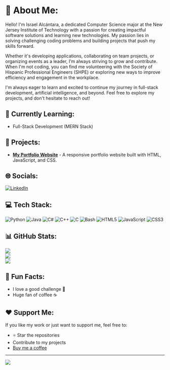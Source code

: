 # 💫 About Me:
Hello! I'm Israel Alcántara, a dedicated Computer Science major at the New Jersey Institute of Technology with a passion for creating impactful software solutions and learning new technologies. My passion lies in solving challenging coding problems and building projects that push my skills forward.

Whether it's developing applications, collaborating on team projects, or organizing events as a leader, I’m always striving to grow and contribute. When I'm not coding, you can find me volunteering with the Society of Hispanic Professional Engineers (SHPE) or exploring new ways to improve efficiency and engagement in the workplace.

I'm always eager to learn and excited to continue my journey in full-stack development, artificial intelligence, and beyond. Feel free to explore my projects, and don't hesitate to reach out!

## 🌱 Currently Learning:
- Full-Stack Development (MERN Stack)

## 🚀 Projects:
- [**My Portfolio Website**](https://iaalcantara17.github.io/portfolio-website/) - A responsive portfolio website built with HTML, JavaScript, and CSS.

## 🌐 Socials:
[![LinkedIn](https://img.shields.io/badge/LinkedIn-%230077B5.svg?logo=linkedin&logoColor=white)](https://linkedin.com/in/israel-alcantara/)

## 💻 Tech Stack:
![Python](https://img.shields.io/badge/Python-3670A0?style=for-the-badge&logo=python&logoColor=ffdd54)
![Java](https://img.shields.io/badge/Java-ED8B00?style=for-the-badge&logo=openjdk&logoColor=white)
![C#](https://img.shields.io/badge/C%23-%23239120.svg?style=for-the-badge&logo=c-sharp&logoColor=white)
![C++](https://img.shields.io/badge/C%2B%2B-%2300599C.svg?style=for-the-badge&logo=c%2B%2B&logoColor=white)
![C](https://img.shields.io/badge/C-%2300599C.svg?style=for-the-badge&logo=c&logoColor=white)
![Bash](https://img.shields.io/badge/Bash-%23121011.svg?style=for-the-badge&logo=gnu-bash&logoColor=white)
![HTML5](https://img.shields.io/badge/HTML5-%23E34F26.svg?style=for-the-badge&logo=html5&logoColor=white)
![JavaScript](https://img.shields.io/badge/JavaScript-%23323330.svg?style=for-the-badge&logo=javascript&logoColor=%23F7DF1E)
![CSS3](https://img.shields.io/badge/CSS3-%231572B6.svg?style=for-the-badge&logo=css3&logoColor=white)

## 📊 GitHub Stats:
![](https://github-readme-stats.vercel.app/api?username=iaalcantara17&theme=dracula&hide_border=false&include_all_commits=false&count_private=false)<br/>
![](https://github-readme-streak-stats.herokuapp.com/?user=iaalcantara17&theme=dracula&hide_border=false)<br/>
![](https://github-readme-stats.vercel.app/api/top-langs/?username=iaalcantara17&theme=dracula&hide_border=false&include_all_commits=false&count_private=false&layout=compact)

## 🎉 Fun Facts:
- I love a good challenge 🧠
- Huge fan of coffee ☕

## ❤️ Support Me:
If you like my work or just want to support me, feel free to:
- ⭐ Star the repositories
- Contribute to my projects
- [Buy me a coffee](https://buymeacoffee.com/iaalcantara17)

---
[![](https://visitcount.itsvg.in/api?id=iaalcantara17&label=Profile%20Views&color=1&icon=5&pretty=false)](https://visitcount.itsvg.in)
